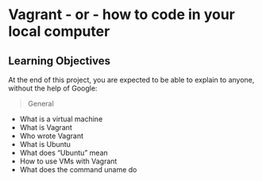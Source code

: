 # Vagrant - or - how to code in your local computer

## Learning Objectives
 At the end of this project, you are expected to be able to explain to anyone, without the help of Google:

> General
 * What is a virtual machine 
 * What is Vagrant
 * Who wrote Vagrant 
 * What is Ubuntu 
 * What does “Ubuntu” mean 
 * How to use VMs with Vagrant 
 * What does the command uname do


